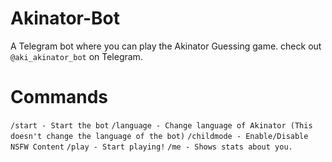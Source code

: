 # Akinator-Bot
A Telegram bot where you can play the Akinator Guessing game.
check out `@aki_akinator_bot` on Telegram.
# Commands
`/start - Start the bot`
`/language - Change language of Akinator (This doesn't change the language of the bot)`
`/childmode - Enable/Disable NSFW Content`
`/play - Start playing!`
`/me - Shows stats about you.`
